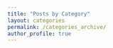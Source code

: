 ```yaml
---
title: "Posts by Category"
layout: categories
permalink: /categories_archive/
author_profile: true
---
```

